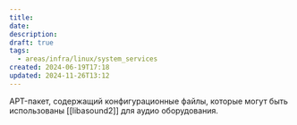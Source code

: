 ```yaml
---
title: 
date: 
description: 
draft: true
tags:
  - areas/infra/linux/system_services
created: 2024-06-19T17:18
updated: 2024-11-26T13:12
---
```

APT-пакет, содержащий конфигурационные файлы, которые могут быть использованы [[libasound2]] для аудио оборудования. 